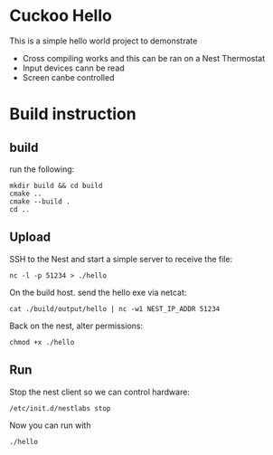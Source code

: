 # Cuckoo Hello
This is a simple hello world project to demonstrate 
 - Cross compiling works and this can be ran on a Nest Thermostat
 - Input devices cann be read
 - Screen canbe controlled

# Build instruction
## build
run the following:
```
mkdir build && cd build
cmake ..
cmake --build .
cd ..
```

## Upload
SSH to the Nest and start a simple server to receive the file:
```
nc -l -p 51234 > ./hello
```

On the build host. send the hello exe via netcat:
```
cat ./build/output/hello | nc -w1 NEST_IP_ADDR 51234
```

Back on the nest, alter permissions:
```
chmod +x ./hello
```
## Run
Stop the nest client so we can control hardware:
```
/etc/init.d/nestlabs stop
```

Now you can run with
```
./hello
```

